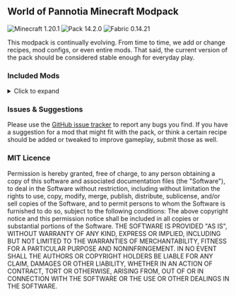 ## World of Pannotia Minecraft Modpack

![Minecraft 1.20.1](https://img.shields.io/badge/Minecraft-1.20.1-3a6.svg?style=flat-square)
![Pack 14.2.0](https://img.shields.io/badge/Pack-14.2.0-blue.svg?style=flat-square)
![Fabric 0.14.21](https://img.shields.io/badge/Fabric-0.14.19-c39.svg?style=flat-square)

This modpack is continually evolving. From time to time, we add or change recipes, mod configs, or even entire mods.
That said, the current version of the pack should be considered stable enough for everyday play.

### Included Mods

<details>
    <summary>Click to expand</summary>
<ul>
    <li><a href="https://www.curseforge.com/minecraft/mc-mods/advancementinfo">AdvancementInfo (by Giselbaer)</a></li>
    <li><a href="https://www.curseforge.com/minecraft/mc-mods/advancement-screenshot">Advancement Screenshot (by Serilum)</a></li>
    <li><a href="https://www.curseforge.com/minecraft/mc-mods/always-loaded">Always Loaded (by forward_nern)</a></li>
    <li><a href="https://www.curseforge.com/minecraft/mc-mods/amecs">Amecs (Fabric) (by Siphalor)</a></li>
    <li><a href="https://www.curseforge.com/minecraft/mc-mods/anvil-restoration">Anvil Restoration (by Serilum)</a></li>
    <li><a href="https://www.curseforge.com/minecraft/mc-mods/appleskin">AppleSkin (by squeek502)</a></li>
    <li><a href="https://www.curseforge.com/minecraft/mc-mods/architectury-api">Architectury API (Fabric/Forge) (by shedaniel)</a></li>
    <li><a href="https://www.curseforge.com/minecraft/mc-mods/areas">Areas (by Serilum)</a></li>
    <li><a href="https://www.curseforge.com/minecraft/mc-mods/armorpoints">Armor Points ++ (by CheosTwitch)</a></li>
    <li><a href="https://www.curseforge.com/minecraft/mc-mods/ash-api">Ash API (by Trikzon)</a></li>
    <li><a href="https://www.curseforge.com/minecraft/mc-mods/audioplayer">AudioPlayer (by henkelmax)</a></li>
    <li><a href="https://www.curseforge.com/minecraft/mc-mods/auth-me">Auth Me (by Axieum)</a></li>
    <li><a href="https://www.curseforge.com/minecraft/mc-mods/auto-third-person">Auto Third Person (by quat1024)</a></li>
    <li><a href="https://www.curseforge.com/minecraft/mc-mods/axolotl-bucket-fix">Axolotl Bucket Fix (by colderlavalamp)</a></li>
    <li><a href="https://www.curseforge.com/minecraft/mc-mods/better-beacon">Better Beacon / Conduit (by sfort__)</a></li>
    <li><a href="https://www.curseforge.com/minecraft/mc-mods/better-mount-hud">Better Mount HUD (by Lortseam_)</a></li>
    <li><a href="https://www.curseforge.com/minecraft/mc-mods/better-ping-display-fabric">Better Ping Display [Fabric] (by Quintinity)</a></li>
    <li><a href="https://www.curseforge.com/minecraft/mc-mods/better-spawner-control">Better Spawner Control (by Serilum)</a></li>
    <li><a href="https://www.curseforge.com/minecraft/mc-mods/better-stats">Better Statistics Screen (Fabric) (by Dev)</a></li>
    <li><a href="https://www.curseforge.com/minecraft/mc-mods/better-trim-tooltips">Better Trim Tooltips (by Andrew6rant)</a></li>
    <li><a href="https://www.curseforge.com/minecraft/mc-mods/bottle-your-xp">Bottle Your Xp (by Serilum)</a></li>
    <li><a href="https://www.curseforge.com/minecraft/mc-mods/bottled-air">Bottled Air (by Serilum)</a></li>
    <li><a href="https://www.curseforge.com/minecraft/mc-mods/bountiful-fabric">Bountiful (Fabric) (by Ejektaflex)</a></li>
    <li><a href="https://www.curseforge.com/minecraft/mc-mods/bow-infinity-fix">Bow Infinity Fix (Forge/Fabric) (by Parker8283)</a></li>
    <li><a href="https://www.curseforge.com/minecraft/mc-mods/cave-survey">Cave Survey (by MehradN)</a></li>
    <li><a href="https://www.curseforge.com/minecraft/mc-mods/charm-of-undying">Charm of Undying (Fabric/Forge/Quilt) (by TheIllusiveC4)</a></li>
    <li><a href="https://www.curseforge.com/minecraft/mc-mods/cit-resewn">CIT Resewn (by SHsuperCM)</a></li>
    <li><a href="https://www.curseforge.com/minecraft/mc-mods/clean-tooltips">Clean Tooltips (by Stal)</a></li>
    <li><a href="https://www.curseforge.com/minecraft/mc-mods/cleancut">CleanCut (by Rongmario)</a></li>
    <li><a href="https://www.curseforge.com/minecraft/mc-mods/cleanview-fabric">CleanView (Fabric) (by LainMI)</a></li>
    <li><a href="https://www.curseforge.com/minecraft/mc-mods/clumps">Clumps (by Jaredlll08)</a></li>
    <li><a href="https://www.curseforge.com/minecraft/mc-mods/completeconfig">CompleteConfig (by Lortseam_)</a></li>
    <li><a href="https://www.curseforge.com/minecraft/mc-mods/cloth-config">Cloth Config API (Fabric/Forge) (by shedaniel)</a></li>
    <li><a href="https://www.curseforge.com/minecraft/mc-mods/collective">Collective (by Serilum)</a></li>
    <li><a href="https://www.curseforge.com/minecraft/mc-mods/compostables">Compostables (by yGlobalista)</a></li>
    <li><a href="https://www.curseforge.com/minecraft/mc-mods/conduits-prevent-drowned">Conduits Prevent Drowned (by Serilum)</a></li>
    <li><a href="https://www.curseforge.com/minecraft/mc-mods/connectivity">Connectivity[Forge/Fabric] (by someaddon)</a></li>
    <li><a href="https://www.curseforge.com/minecraft/mc-mods/corner-portal-linking">Corner Portal Linking (by starbender_fr)</a></li>
    <li><a href="https://www.curseforge.com/minecraft/mc-mods/crawl">Crawl (Fabric) (by fewizz_)</a></li>
    <li><a href="https://www.curseforge.com/minecraft/mc-mods/curvebuilding">CurveBuilding (by kous500)</a></li>
    <li><a href="https://www.curseforge.com/minecraft/mc-mods/crying-portals">Crying Portals (by Serilum)</a></li>
    <li><a href="https://www.curseforge.com/minecraft/mc-mods/cycle-paintings">Cycle Paintings (by Serilum)</a></li>
    <li><a href="https://www.curseforge.com/minecraft/mc-mods/daily-dad-server">Daily Dad - Server (by Mrbysco)</a></li>
    <li><a href="https://www.curseforge.com/minecraft/mc-mods/death-backup">Death Backup (by Serilum)</a></li>
    <li><a href="https://www.curseforge.com/minecraft/mc-mods/deepslate-instamine">Deepslate Instamine - Fabric/Forge (by nicguzzo)</a></li>
    <li><a href="https://www.curseforge.com/minecraft/mc-mods/diggus-maximus">Diggus Maximus (by Kyrptonaught)</a></li>
    <li><a href="https://www.curseforge.com/minecraft/mc-mods/discontinuous-beacon-beams">Discontinuous Beacon Beams (by supersaiyansubtlety)</a></li>
    <li><a href="https://www.curseforge.com/minecraft/mc-mods/dismount-entity">Dismount Entity (by Serilum)</a></li>
    <li><a href="https://www.curseforge.com/minecraft/mc-mods/durability-tooltip">Durability Tooltip (by SuperMartijn642)</a></li>
    <li><a href="https://www.curseforge.com/minecraft/mc-mods/dynamic-fps">Dynamic FPS (by juliand665)</a></li>
    <li><a href="https://www.curseforge.com/minecraft/mc-mods/easy-shulker-boxes">Easy Shulker Boxes (by Fuzs)</a></li>
    <li><a href="https://www.curseforge.com/minecraft/mc-mods/elytra-slot">Elytra Slot (Fabric/Forge/Quilt) (by TheIllusiveC4)</a></li>
    <li><a href="https://www.curseforge.com/minecraft/mc-mods/enchantedshulkers">EnchantedShulkers (by RubixDev)</a></li>
    <li><a href="https://www.curseforge.com/minecraft/mc-mods/enchanting-commands">Enchanting Commands (by Serilum)</a></li>
    <li><a href="https://www.curseforge.com/minecraft/mc-mods/entity-model-features">Entity Model Features [CEM] [Fabric & Forge] (by traben_0)</a></li>
    <li><a href="https://www.curseforge.com/minecraft/mc-mods/entity-texture-features-fabric">Entity Texture Features - [Fabric & Forge] (by traben_0)</a></li>
    <li><a href="https://www.curseforge.com/minecraft/mc-mods/entityculling">Entity Culling Fabric/Forge (by tr7zw)</a></li>
    <li><a href="https://www.curseforge.com/minecraft/mc-mods/explorers-compass">Explorer's Compass (by Chaosyr)</a></li>
    <li><a href="https://www.curseforge.com/minecraft/mc-mods/extreme-sound-muffler-fabric-official">Extreme sound muffler (Fabric) Official (by LeoBeliik)</a></li>
    <li><a href="https://www.curseforge.com/minecraft/mc-mods/fabric-api">Fabric API (by modmuss50)</a></li>
    <li><a href="https://www.curseforge.com/minecraft/mc-mods/fabricskyboxes">FabricSkyboxes (by AMereBagatelle)</a></li>
    <li><a href="https://www.curseforge.com/minecraft/mc-mods/fabricskyboxes-interop">FabricSkyBoxes Interop (by FlashyReese)</a></li>
    <li><a href="https://www.curseforge.com/minecraft/mc-mods/fabrishot">Fabrishot (by ramidzkh)</a></li>
    <li><a href="https://www.curseforge.com/minecraft/mc-mods/fast-paintings">Fast Paintings (by MehVahdJukaar)</a></li>
    <li><a href="https://www.curseforge.com/minecraft/mc-mods/fire-spread-tweaks">Fire Spread Tweaks (by Serilum)</a></li>
    <li><a href="https://www.curseforge.com/minecraft/mc-mods/fixbookgui">FixBookGUI (by KosmoMoustache)</a></li>
    <li><a href="https://www.curseforge.com/minecraft/mc-mods/fluid-void-fading">Fluid Void Fading (by DaFuqsy)</a></li>
    <li><a href="https://www.curseforge.com/minecraft/mc-mods/followers-teleport-too">Followers Teleport Too (by Serilum)</a></li>
    <li><a href="https://www.curseforge.com/minecraft/mc-mods/forge-config-api-port-fabric">Forge Config API Port [Fabric] (by Fuzs)</a></li>
    <li><a href="https://www.curseforge.com/minecraft/mc-mods/full-brightness-toggle">Full Brightness Toggle (by Serilum)</a></li>
    <li><a href="https://www.curseforge.com/minecraft/mc-mods/get-it-together-drops">Get It Together, Drops! (by bl4ckscor3)</a></li>
    <li><a href="https://www.curseforge.com/minecraft/mc-mods/drp-global-datapack">Global Packs (by JTK222)</a></li>
    <li><a href="https://www.curseforge.com/minecraft/mc-mods/grass-seeds">Grass Seeds (by Serilum)</a></li>
    <li><a href="https://www.curseforge.com/minecraft/mc-mods/grind-enchantments">Grind Enchantments (by mschae23)</a></li>
    <li><a href="https://www.curseforge.com/minecraft/mc-mods/gui-followers">GUI Followers (by Serilum)</a></li>
    <li><a href="https://www.curseforge.com/minecraft/mc-mods/hand-over-your-items">Hand Over Your Items (by Serilum)</a></li>
    <li><a href="https://www.curseforge.com/minecraft/mc-mods/hoe-tweaks">Hoe Tweaks (by Serilum)</a></li>
    <li><a href="https://www.curseforge.com/minecraft/mc-mods/ice-prevents-crop-growth">Ice Prevents Crop Growth (by Serilum)</a></li>
    <li><a href="https://www.curseforge.com/minecraft/mc-mods/identity">Identity (by Draylar1)</a></li>
    <li><a href="https://www.curseforge.com/minecraft/mc-mods/inventory-totem">Inventory Totem (by Serilum)</a></li>
    <li><a href="https://www.curseforge.com/minecraft/mc-mods/jade">Jade 🔍 (by Snownee_)</a></li>
    <li><a href="https://www.curseforge.com/minecraft/mc-mods/jamlib">JamLib (by jamalam360)</a></li>
    <li><a href="https://www.curseforge.com/minecraft/mc-mods/kambrik">Kambrik (by Ejektaflex)</a></li>
    <li><a href="https://www.curseforge.com/minecraft/mc-mods/keep-my-soil-tilled">Keep My Soil Tilled (by Serilum)</a></li>
    <li><a href="https://www.curseforge.com/minecraft/mc-mods/keepheadnames">Keep Head Names (Fabric/Forge) (by Fourmisain)</a></li>
    <li><a href="https://www.curseforge.com/minecraft/mc-mods/kiwi-fabric">Kiwi 🥝 (Fabric) (by Snownee_)</a></li>
    <li><a href="https://www.curseforge.com/minecraft/mc-mods/leaky">Leaky - Farm Leak Detection [Forge/Fabric] (by someaddon)</a></li>
    <li><a href="https://www.curseforge.com/minecraft/mc-mods/leaves-us-in-peace">Leaves Us In Peace (by supersaiyansubtlety)</a></li>
    <li><a href="https://www.curseforge.com/minecraft/mc-mods/light-overlay">Light Overlay (Rift/Forge/Fabric) (by shedaniel)</a></li>
    <li><a href="https://www.curseforge.com/minecraft/mc-mods/litematica">Litematica (by masady)</a></li>
    <li><a href="https://www.curseforge.com/minecraft/mc-mods/litematica-tool">Litematica Tool (Forge and Fabric) (by finndog_123)</a></li>
    <li><a href="https://www.curseforge.com/minecraft/mc-mods/lootr-fabric">Lootr (Fabric) (by Noobanidus)</a></li>
    <li><a href="https://www.curseforge.com/minecraft/mc-mods/malilib">MaLiLib (by masady)</a></li>
    <li><a href="https://www.curseforge.com/minecraft/mc-mods/map-tooltip">Map Tooltip (by VendoAU)</a></li>
    <li><a href="https://www.curseforge.com/minecraft/mc-mods/miniblock-merchants">Miniblock Merchants (by chimericdream)</a></li>
    <li><a href="https://www.curseforge.com/minecraft/mc-mods/minihud">MiniHUD (by masady)</a></li>
    <li><a href="https://www.curseforge.com/minecraft/mc-mods/model-gap-fix">Model Gap Fix (by MehVahdJukaar)</a></li>
    <li><a href="https://www.curseforge.com/minecraft/mc-mods/selene">Moonlight Lib (by MehVahdJukaar)</a></li>
    <li><a href="https://www.curseforge.com/minecraft/mc-mods/more-banner-layers">More banner layers (by MisionThi)</a></li>
    <li><a href="https://www.curseforge.com/minecraft/mc-mods/name-tag-tweaks">Name Tag Tweaks (by Serilum)</a></li>
    <li><a href="https://www.curseforge.com/minecraft/mc-mods/natures-compass">Nature's Compass (by Chaosyr)</a></li>
    <li><a href="https://www.curseforge.com/minecraft/texture-packs/newdefaultplus">New Default+ (by SeaOfPixels)</a></li>
    <li><a href="https://www.curseforge.com/minecraft/mc-mods/now-playing">Now Playing (by AppleTheGold)</a></li>
    <li><a href="https://www.curseforge.com/minecraft/mc-mods/open-parties-and-claims">Open Parties and Claims (by xaero96)</a></li>
    <li><a href="https://www.curseforge.com/minecraft/mc-mods/overworld-piglins">Overworld Piglins (by Serilum)</a></li>
    <li><a href="https://www.curseforge.com/minecraft/mc-mods/passable-foliage-fabric">Passable Foliage 🌳 (Fabric) (by Snownee_)</a></li>
    <li><a href="https://www.curseforge.com/minecraft/mc-mods/polymer">Polymer (by Patbox)</a></li>
    <li><a href="https://www.curseforge.com/minecraft/mc-mods/puzzles-lib">Puzzles Lib [Forge & Fabric] (by Fuzs)</a></li>
    <li><a href="https://www.curseforge.com/minecraft/mc-mods/rain-be-gone-ritual">Rain Be Gone Ritual (by Serilum)</a></li>
    <li><a href="https://www.curseforge.com/minecraft/mc-mods/random-bone-meal-flowers">Random Bone Meal Flowers (by Serilum)</a></li>
    <li><a href="https://www.curseforge.com/minecraft/mc-mods/random-mob-sizes">Random Mob Sizes (by Buecher_wurm)</a></li>
    <li><a href="https://www.curseforge.com/minecraft/mc-mods/reacharound">Reacharound (by spAnser)</a></li>
    <li><a href="https://www.curseforge.com/minecraft/mc-mods/reeses-sodium-options">Reese's Sodium Options (by FlashyReese)</a></li>
    <li><a href="https://www.curseforge.com/minecraft/mc-mods/replanting-crops">Replanting Crops (by Serilum)</a></li>
    <li><a href="https://www.curseforge.com/minecraft/mc-mods/rightclickharvest">RightClickHarvest (by jamalam360)</a></li>
    <li><a href="https://www.curseforge.com/minecraft/mc-mods/roughly-enough-items">Roughly Enough Items Fabric/Forge (REI) (by shedaniel)</a></li>
    <li><a href="https://www.curseforge.com/minecraft/mc-mods/roughly-enough-professions-rep">Roughly Enough Professions (REP) (by Mrbysco)</a></li>
    <li><a href="https://www.curseforge.com/minecraft/mc-mods/scaffolding-drops-nearby">Scaffolding Drops Nearby (by Serilum)</a></li>
    <li><a href="https://www.curseforge.com/minecraft/mc-mods/smooth-chunk-save">Server Performance - Smooth Chunk Save[Forge/Fabric] (by someaddon)</a></li>
    <li><a href="https://www.curseforge.com/minecraft/mc-mods/shuffle">Shuffle (by Trikzon)</a></li>
    <li><a href="https://www.curseforge.com/minecraft/mc-mods/shulker-box-slot">Shulker Box Slot (Fabric/Forge/Quilt) (by TheIllusiveC4)</a></li>
    <li><a href="https://www.curseforge.com/minecraft/mc-mods/shulkerboxtooltip">ShulkerBoxTooltip [Fabric/Forge] (by MisterPeModder)</a></li>
    <li><a href="https://www.curseforge.com/minecraft/mc-mods/silkspawners">SilkSpawners (by LordDeatHunter)</a></li>
    <li><a href="https://www.curseforge.com/minecraft/mc-mods/simple-voice-chat">Simple Voice Chat (by henkelmax)</a></li>
    <li><a href="https://www.curseforge.com/minecraft/mc-mods/slimyfloor">SlimyFloor (by Pouille)</a></li>
    <li><a href="https://www.curseforge.com/minecraft/mc-mods/smaller-nether-portals">Smaller Nether Portals (by Serilum)</a></li>
    <li><a href="https://www.curseforge.com/minecraft/mc-mods/sodium-extra">Sodium Extra (by FlashyReese)</a></li>
    <li><a href="https://www.curseforge.com/minecraft/mc-mods/softer-hay-bales">Softer Hay Bales (by Serilum)</a></li>
    <li><a href="https://www.curseforge.com/minecraft/mc-mods/sponj-fabric">Sponj (Fabric) (by chimericdream)</a></li>
    <li><a href="https://www.curseforge.com/minecraft/mc-mods/starlight">Starlight (Fabric) (by Spottedstar)</a></li>
    <li><a href="https://www.curseforge.com/minecraft/mc-mods/superflat-world-no-slimes">Superflat World No Slimes (by Serilum)</a></li>
    <li><a href="https://www.curseforge.com/minecraft/mc-mods/supermartijn642s-config-lib">SuperMartijn642's Config Lib (by SuperMartijn642)</a></li>
    <li><a href="https://www.curseforge.com/minecraft/mc-mods/suspicious-sand-maker">suspicious sand maker (by pashkovd)</a></li>
    <li><a href="https://www.curseforge.com/minecraft/mc-mods/tax-free-levels">Tax Free Levels (Fabric/Forge) (by Fourmisain)</a></li>
    <li><a href="https://www.curseforge.com/minecraft/mc-mods/tooltipfix">ToolTipFix (by Kyrptonaught)</a></li>
    <li><a href="https://www.curseforge.com/minecraft/mc-mods/trinkets">Trinkets (Fabric) (by EmilyPloszaj)</a></li>
    <li><a href="https://www.curseforge.com/minecraft/mc-mods/tweakeroo">Tweakeroo (by masady)</a></li>
    <li><a href="https://www.curseforge.com/minecraft/mc-mods/ugly-scoreboard-fix">Ugly Scoreboard Fix (by Lortseam_)</a></li>
    <li><a href="https://www.curseforge.com/minecraft/mc-mods/universal-shops">Universal Shops (by Patbox)</a></li>
    <li><a href="https://www.curseforge.com/minecraft/mc-mods/villager-death-messages">Villager Death Messages (by Serilum)</a></li>
    <li><a href="https://www.curseforge.com/minecraft/mc-mods/villagertweaks">VillagerTweaks (by chimericdream)</a></li>
    <li><a href="https://www.curseforge.com/minecraft/mc-mods/visuality">Visuality (by PinkGoosik)</a></li>
    <li><a href="https://www.curseforge.com/minecraft/mc-mods/wi-zoom">WI Zoom (by alexander9892)</a></li>
    <li><a href="https://www.curseforge.com/minecraft/mc-mods/worldedit">WorldEdit (by sk89q)</a></li>
    <li><a href="https://www.curseforge.com/minecraft/mc-mods/worldeditcui-fabric">WorldEdit CUI (Fabric) (by me4502)</a></li>
    <li><a href="https://www.curseforge.com/minecraft/mc-mods/xaeros-minimap">Xaero's Minimap (by xaero96)</a></li>
    <li><a href="https://www.curseforge.com/minecraft/mc-mods/xaeros-world-map">Xaero's World Map (by xaero96)</a></li>
    <li><a href="https://www.curseforge.com/minecraft/mc-mods/your-items-are-safe">Your Items Are Safe (by Serilum)</a></li>
    <li><a href="https://www.curseforge.com/minecraft/mc-mods/zombie-villagers-from-spawner">Zombie Villagers From Spawner (by Serilum)</a></li>
</ul>
</details>

### Issues & Suggestions

Please use the [GitHub issue tracker](https://github.com/chimericdream/WorldOfPannotia-MC-Modpack/issues) to report any
bugs you find. If you have a suggestion for a mod that might fit with the pack, or think a certain recipe should be
added or tweaked to improve gameplay, submit those as well.

### MIT Licence

Permission is hereby granted, free of charge, to any person obtaining a copy of this software and associated
documentation files (the "Software"), to deal in the Software without restriction, including without limitation the
rights to use, copy, modify, merge, publish, distribute, sublicense, and/or sell copies of the Software, and to permit
persons to whom the Software is furnished to do so, subject to the following conditions: The above copyright notice and
this permission notice shall be included in all copies or substantial portions of the Software. THE SOFTWARE IS
PROVIDED "AS IS", WITHOUT WARRANTY OF ANY KIND, EXPRESS OR IMPLIED, INCLUDING BUT NOT LIMITED TO THE WARRANTIES OF
MERCHANTABILITY, FITNESS FOR A PARTICULAR PURPOSE AND NONINFRINGEMENT. IN NO EVENT SHALL THE AUTHORS OR COPYRIGHT
HOLDERS BE LIABLE FOR ANY CLAIM, DAMAGES OR OTHER LIABILITY, WHETHER IN AN ACTION OF CONTRACT, TORT OR OTHERWISE,
ARISING FROM, OUT OF OR IN CONNECTION WITH THE SOFTWARE OR THE USE OR OTHER DEALINGS IN THE SOFTWARE.
